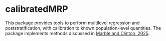 # calibratedMRP

This package provides tools to perform multilevel regression and poststratification, with calibration to known population-level quantities. The package implements methods discussed in [Marble and Clinton, 2025](https://osf.io/preprints/socarxiv/u3ekq).